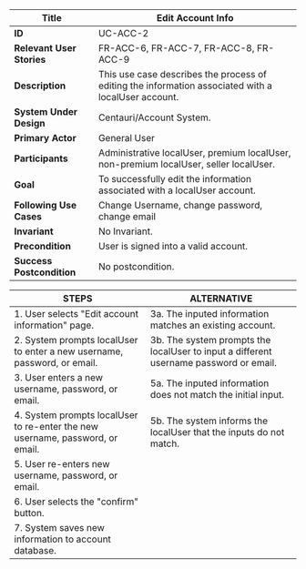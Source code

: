 

|Title |   Edit Account Info      |
|---------|---------|
|**ID**|    UC-ACC-2      |
|**Relevant User Stories**|    FR-ACC-6, FR-ACC-7, FR-ACC-8, FR-ACC-9      |
|**Description**|     This use case describes the process of editing the information associated with a localUser account.       |
|**System Under Design**|     Centauri/Account System.        |
|**Primary Actor**|     General User        |
|**Participants**|     Administrative localUser, premium localUser, non-premium localUser, seller localUser.      |
|**Goal**|     To successfully edit the information associated with a localUser account.        |
|**Following Use Cases**|     Change Username, change password, change email        |
|**Invariant**|     No Invariant.      |
|**Precondition**|     User is signed into a valid account.       |
|**Success Postcondition**|     No postcondition.     |


|**STEPS**|**ALTERNATIVE**|
|---------|---------|
| 1. User selects "Edit account information" page.     | 3a. The inputed information matches an existing account.        |
| 2. System prompts localUser to enter a new username, password, or email.      | 3b. The system prompts the localUser to input a different username password or email.        |
| 3. User enters a new username, password, or email.     | 5a. The inputed information does not match the initial input.        |
| 4. System prompts localUser to re-enter the new username, password, or email.     | 5b. The system informs the localUser that the inputs do not match.        |
| 5. User re-enters new username, password, or email.     |         |
| 6. User selects the "confirm" button.     |         |
| 7. System saves new information to account database.     |         |
